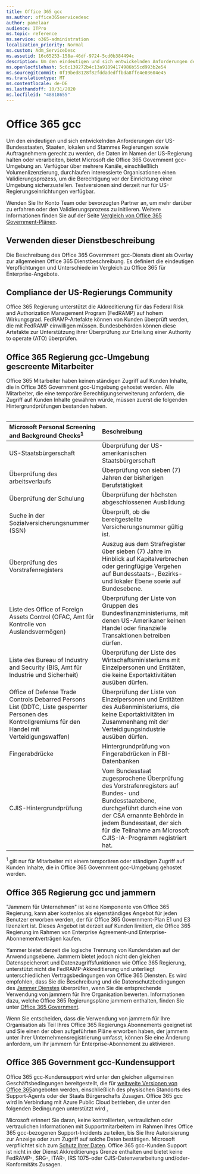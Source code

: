 ```yaml
---
title: Office 365 gcc
ms.author: office365servicedesc
author: pamelaar
audience: ITPro
ms.topic: reference
ms.service: o365-administration
localization_priority: Normal
ms.custom: Adm_ServiceDesc
ms.assetid: 16c65253-158a-46df-9724-5cd0b384494c
description: Um den eindeutigen und sich entwickelnden Anforderungen der US-Bundesstaaten, Staaten, lokalen und Stammes Regierungen sowie Auftragnehmern gerecht zu werden, die Daten im Namen der US-Regierung halten oder verarbeiten, bietet Microsoft Office 365 Dienste der US Government Community (gcc) an. Verfügbar über mehrere Kanäle, einschließlich Volumenlizenzierung, durchlaufen interessierte Organisationen einen Validierungsprozess, um die Berechtigung vor der Einrichtung einer Umgebung sicherzustellen. Testversionen sind derzeit nur für US-Regierungseinrichtungen verfügbar.
ms.openlocfilehash: 5c6c139272b4c13a91894174986b55cd993b2e54
ms.sourcegitcommit: 0f19bed8128f82fddadedffbda8ffe4e03604e45
ms.translationtype: MT
ms.contentlocale: de-DE
ms.lasthandoff: 10/31/2020
ms.locfileid: "48818655"
---
```

# <a name="office-365-gcc"></a>Office 365 gcc

Um den eindeutigen und sich entwickelnden Anforderungen der US-Bundesstaaten, Staaten, lokalen und Stammes Regierungen sowie Auftragnehmern gerecht zu werden, die Daten im Namen der US-Regierung halten oder verarbeiten, bietet Microsoft die Office 365 Government gcc-Umgebung an. Verfügbar über mehrere Kanäle, einschließlich Volumenlizenzierung, durchlaufen interessierte Organisationen einen Validierungsprozess, um die Berechtigung vor der Einrichtung einer Umgebung sicherzustellen. Testversionen sind derzeit nur für US-Regierungseinrichtungen verfügbar.
  
Wenden Sie Ihr Konto Team oder bevorzugten Partner an, um mehr darüber zu erfahren oder den Validierungsprozess zu initiieren. Weitere Informationen finden Sie auf der Seite [Vergleich von Office 365 Government-Plänen](https://products.office.com/government/compare-office-365-government-plans).
  
## <a name="how-to-use-this-service-description"></a>Verwenden dieser Dienstbeschreibung

Die Beschreibung des Office 365 Government gcc-Diensts dient als Overlay zur allgemeinen Office 365 Dienstbeschreibung. Es definiert die eindeutigen Verpflichtungen und Unterschiede im Vergleich zu Office 365 für Enterprise-Angebote.
  
## <a name="us-government-community-compliance"></a>Compliance der US-Regierungs Community

Office 365 Regierung unterstützt die Akkreditierung für das Federal Risk and Authorization Management Program (FedRAMP) auf hohem Wirkungsgrad. FedRAMP-Artefakte können von Kunden überprüft werden, die mit FedRAMP einwilligen müssen. Bundesbehörden können diese Artefakte zur Unterstützung ihrer Überprüfung zur Erteilung einer Authority to operate (ATO) überprüfen.
  
## <a name="office-365-government-gcc-environment-screened-personnel"></a>Office 365 Regierung gcc-Umgebung gescreente Mitarbeiter

Office 365 Mitarbeiter haben keinen ständigen Zugriff auf Kunden Inhalte, die in Office 365 Government gcc-Umgebung gehostet werden. Alle Mitarbeiter, die eine temporäre Berechtigungserweiterung anfordern, die Zugriff auf Kunden Inhalte gewähren würde, müssen zuerst die folgenden Hintergrundprüfungen bestanden haben.<br><br> 
  
| Microsoft Personal Screening and Background Checks<sup>1</sup> | Beschreibung |
|:-----|:-----|
|US-Staatsbürgerschaft  <br/> |Überprüfung der US-amerikanischen Staatsbürgerschaft  <br/> |
|Überprüfung des arbeitsverlaufs  <br/> |Überprüfung von sieben (7) Jahren der bisherigen Berufstätigkeit  <br/> |
|Überprüfung der Schulung  <br/> |Überprüfung der höchsten abgeschlossenen Ausbildung  <br/> |
|Suche in der Sozialversicherungsnummer (SSN)  <br/> |Überprüft, ob die bereitgestellte Versicherungsnummer gültig ist.  <br/> |
|Überprüfung des Vorstrafenregisters  <br/> |Auszug aus dem Strafregister über sieben (7) Jahre im Hinblick auf Kapitalverbrechen oder geringfügige Vergehen auf Bundesstaats-, Bezirks- und lokaler Ebene sowie auf Bundesebene.  <br/> |
|Liste des Office of Foreign Assets Control (OFAC, Amt für Kontrolle von Auslandsvermögen)  <br/> |Überprüfung der Liste von Gruppen des Bundesfinanzministeriums, mit denen US-Amerikaner keinen Handel oder finanzielle Transaktionen betreiben dürfen.  <br/> |
|Liste des Bureau of Industry and Security (BIS, Amt für Industrie und Sicherheit)  <br/> |Überprüfung der Liste des Wirtschaftsministeriums mit Einzelpersonen und Entitäten, die keine Exportaktivitäten ausüben dürfen.  <br/> |
|Office of Defense Trade Controls Debarred Persons List (DDTC, Liste gesperrter Personen des Kontrollgremiums für den Handel mit Verteidigungswaffen)  <br/> |Überprüfung der Liste von Einzelpersonen und Entitäten des Außenministeriums, die keine Exportaktivitäten im Zusammenhang mit der Verteidigungsindustrie ausüben dürfen.  <br/> |
|Fingerabdrücke  <br/> |Hintergrundprüfung von Fingerabdrücken in FBI-Datenbanken  <br/> |
|CJIS-Hintergrundprüfung  <br/> |Vom Bundesstaat zugesprochene Überprüfung des Vorstrafenregisters auf Bundes- und Bundesstaatebene, durchgeführt durch eine von der CSA ernannte Behörde in jedem Bundesstaat, der sich für die Teilnahme am Microsoft CJIS-IA-Programm registriert hat.  <br/> |

<sup>1</sup> gilt nur für Mitarbeiter mit einem temporären oder ständigen Zugriff auf Kunden Inhalte, die in Office 365 Government gcc-Umgebung gehostet werden.
  
## <a name="office-365-government-gcc-and-yammer"></a>Office 365 Regierung gcc und jammern

"Jammern für Unternehmen" ist keine Komponente von Office 365 Regierung, kann aber kostenlos als eigenständiges Angebot für jeden Benutzer erworben werden, der für Office 365 Government-Plan E1 und E3 lizenziert ist. Dieses Angebot ist derzeit auf Kunden limitiert, die Office 365 Regierung im Rahmen von Enterprise Agreement-und Enterprise-Abonnementverträgen kaufen.
  
Yammer bietet derzeit die logische Trennung von Kundendaten auf der Anwendungsebene. Jammern bietet jedoch nicht den gleichen Datenspeicherort und Datenzugriffsfunktionen wie Office 365 Regierung, unterstützt nicht die FedRAMP-Akkreditierung und unterliegt unterschiedlichen Vertragsbedingungen von Office 365 Diensten. Es wird empfohlen, dass Sie die Beschreibung und die Datenschutzbedingungen des [Jammer Dienstes](../../yammer-service-description/yammer-service-description.md) überprüfen, wenn Sie die entsprechende Verwendung von jammern für Ihre Organisation bewerten. Informationen dazu, welche Office 365 Regierungspläne jammern enthalten, finden Sie unter [Office 365 Government](office-365-us-government.md).
  
Wenn Sie entscheiden, dass die Verwendung von jammern für Ihre Organisation als Teil Ihres Office 365 Regierungs Abonnements geeignet ist und Sie einen der oben aufgeführten Pläne erworben haben, der jammern unter ihrer Unternehmensregistrierung umfasst, können Sie eine Änderung anfordern, um Ihr jammern für Enterprise-Abonnement zu aktivieren.
  
## <a name="office-365-government-gcc-customer-support"></a>Office 365 Government gcc-Kundensupport

Office 365 gcc-Kundensupport wird unter den gleichen allgemeinen Geschäftsbedingungen bereitgestellt, die für [weltweite Versionen von Office 365](https://docs.microsoft.com/office365/servicedescriptions/office-365-platform-service-description/support)angeboten werden, einschließlich des physischen Standorts des Support-Agents oder der Staats Bürgerschafts Zusagen. Office 365 gcc wird in Verbindung mit Azure Public Cloud betrieben, die unter den folgenden Bedingungen unterstützt wird [.](https://azure.microsoft.com/support/plans/)

Microsoft erinnert Sie daran, keine kontrollierten, vertraulichen oder vertraulichen Informationen mit Supportmitarbeitern im Rahmen Ihres Office 365 gcc-bezogenen Support-Incidents zu teilen, bis Sie Ihre Autorisierung zur Anzeige oder zum Zugriff auf solche Daten bestätigen. Microsoft verpflichtet sich zum [Schutz Ihrer Daten](https://privacy.microsoft.com/privacystatement). Office 365 gcc-Kunden Support ist nicht in der Dienst Akkreditierungs Grenze enthalten und bietet keine FedRAMP-, SRG-, ITAR-, IRS 1075-oder CJIS-Datenverarbeitung und/oder-Konformitäts Zusagen.
